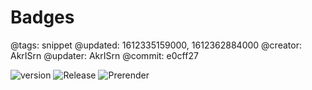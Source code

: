 # Badges

@tags: snippet
@updated: 1612335159000, 1612362884000
@creator: AkrISrn
@updater: AkrISrn
@commit: e0cff27

![version](https://img.shields.io/github/package-json/v/akrisrn/v-no "#.right") ![Release](https://github.com/akrisrn/v-no/workflows/Release/badge.svg) ![Prerender](https://github.com/akrisrn/v-no-doc/workflows/Prerender/badge.svg)
